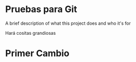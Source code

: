 
# Pruebas para Git

A brief description of what this project does and who it's for 

Hará cositas grandiosas
# Primer Cambio
